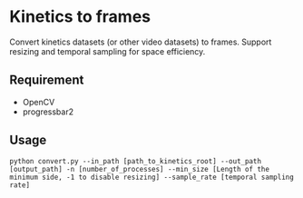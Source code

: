 # Kinetics to frames

Convert kinetics datasets (or other video datasets) to frames. Support resizing and temporal sampling for space efficiency.

## Requirement

- OpenCV
- progressbar2

## Usage

`python convert.py --in_path [path_to_kinetics_root] --out_path [output_path] -n [number_of_processes] --min_size [Length of the minimum side, -1 to disable resizing] --sample_rate [temporal sampling rate]`
